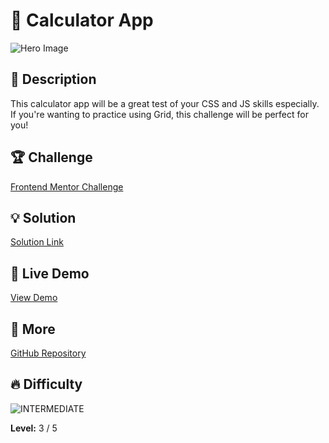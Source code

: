 # 📁 Calculator App

![Hero Image](https://res.cloudinary.com/dz209s6jk/image/upload/v1652199546/Challenges/zjx3vvssz4f9zxr2djai.jpg)

## 🌟 Description
This calculator app will be a great test of your CSS and JS skills especially. If you're wanting to practice using Grid, this challenge will be perfect for you!

## 🏆 Challenge
[Frontend Mentor Challenge](https://www.frontendmentor.io/challenges/calculator-app-9lteq5N29)

## 💡 Solution
[Solution Link](https://www.frontendmentor.io/solutions/calculator-app-aAk8X6yKv3) 

## 🚀 Live Demo
[View Demo](https://younes-alhyan.github.io/calculator-app)

## 🔎 More
[GitHub Repository](https://github.com/younes-alhyan/frontend-mentor/)

## 🔥 Difficulty
![INTERMEDIATE](https://img.shields.io/badge/Difficulty-INTERMEDIATE-yellow)

**Level:** 3 / 5

